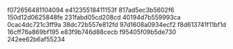 f072656481104094
e41235518411153f
817ad5ec3b5602f6
150d12d0625848fe
231fabd05cd208cd
40194d7b559993ca
0cac4dc721c3ff9a
38dc72b557e812fd
97d1608a0934ecf2
f8d613741f11bf1d
16cff76a869bf195
e83f9b746d88cecb
f95405f09b5de730
242ee62b6af55234
